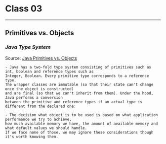 # Class 03

-- -

## **Primitives vs. Objects**

### ***Java Type System***   

Source: [Java Primitives vs. Objects](https://www.baeldung.com/java-primitives-vs-objects)

    - Java has a two-fold type system consisting of primitives such as int, boolean and reference types such as  
    Integer, Boolean. Every primitive type corresponds to a reference type.  
    The wrapper classes are immutable (so that their state can't change once the object is constructed)  
    and are final (so that we can't inherit from them). Under the hood, Java performs a conversion  
    between the primitive and reference types if an actual type is different from the declared one:

    - The decision what object is to be used is based on what application performance we try to achieve,  
    how much available memory we have, the amount of available memory and what default values we should handle.
    If we face none of those, we may ignore these considerations though it's worth knowing them.
    
    

